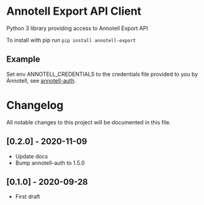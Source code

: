 # Annotell Export API Client

Python 3 library providing access to Annotell Export API 

To install with pip run `pip install annotell-export`


## Example
Set env ANNOTELL_CREDENTIALS to the credentials file provided to you by Annotell,
see [annotell-auth](https://github.com/annotell/annotell-python/tree/master/annotell-auth).


# Changelog

All notable changes to this project will be documented in this file.

## [0.2.0] - 2020-11-09
- Update docs
- Bump annotell-auth to 1.5.0

## [0.1.0] - 2020-09-28
- First draft 
